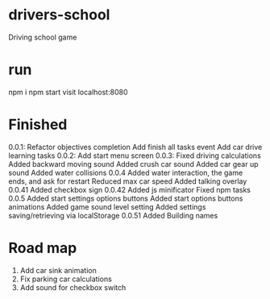 # drivers-school
Driving school game

# run

npm i
npm start
visit localhost:8080

# Finished
0.0.1:
    Refactor objectives completion
    Add finish all tasks event
    Add car drive learning tasks
0.0.2:
    Add start menu screen
0.0.3:
    Fixed driving calculations
    Added backward moving sound
    Added crush car sound
    Added car gear up sound
    Added water collisions
0.0.4
    Added water interaction, the game ends, and ask for restart
    Reduced max car speed
    Added talking overlay
0.0.41
    Added checkbox sign
0.0.42
    Added js minificator
    Fixed npm tasks
0.0.5
    Added start settings options buttons
    Added start options buttons animations
    Added game sound level setting
    Added settings saving/retrieving via localStorage
0.0.51
    Added Building names
# Road map
1. Add car sink animation
2. Fix parking car calculations
3. Add sound for checkbox switch
